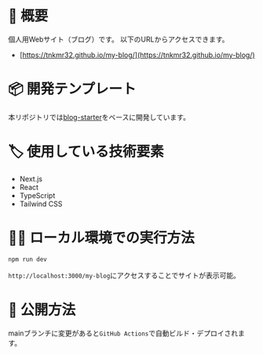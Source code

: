 # 📝 概要

個人用Webサイト（ブログ）です。
以下のURLからアクセスできます。

- [https://tnkmr32.github.io/my-blog/](https://tnkmr32.github.io/my-blog/)

# 📦️ 開発テンプレート

本リポジトリでは[blog-starter](https://github.com/vercel/next.js/tree/canary/examples/blog-starter)をベースに開発しています。

# 🏷️ 使用している技術要素

- Next.js
- React
- TypeScript
- Tailwind CSS

# 🧑‍💻 ローカル環境での実行方法

```bash
npm run dev
```

`http://localhost:3000/my-blog`にアクセスすることでサイトが表示可能。

# 🚀 公開方法

mainブランチに変更があると`GitHub Actions`で自動ビルド・デプロイされます。
